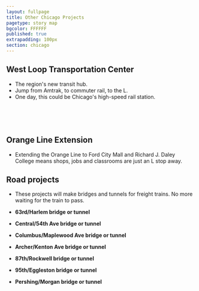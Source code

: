 ```yaml
---
layout: fullpage
title: Other Chicago Projects
pagetype: story map
bgcolor: FFFFFF
published: true
extrapadding: 100px
section: chicago
---
```


## West Loop Transportation Center

* The region's new transit hub.
* Jump from Amtrak, to commuter rail, to the L. 
* One day, this could be Chicago's high-speed rail station.

<br><br><br>
## Orange Line Extension

* Extending the Orange Line to Ford City Mall and Richard J. Daley College means shops, jobs and classrooms are just an L stop away.

## Road projects

* These projects will make bridges and tunnels for freight trains. No more waiting for the train to pass.




- **63rd/Harlem bridge or tunnel**

- **Central/54th Ave bridge or tunnel**

- **Columbus/Maplewood Ave bridge or tunnel**

- **Archer/Kenton Ave bridge or tunnel**

- **87th/Rockwell bridge or tunnel**

- **95th/Eggleston bridge or tunnel**

- **Pershing/Morgan bridge or tunnel**

